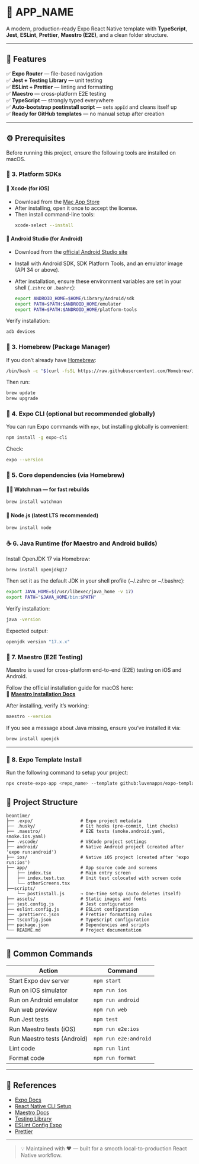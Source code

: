 # 🧭 __APP_NAME__

A modern, production-ready Expo React Native template with **TypeScript**, **Jest**, **ESLint**, **Prettier**, **Maestro (E2E)**, and a clean folder structure.

---

## 🧩 Features

✅ **Expo Router** — file-based navigation  
✅ **Jest + Testing Library** — unit testing  
✅ **ESLint + Prettier** — linting and formatting  
✅ **Maestro** — cross-platform E2E testing  
✅ **TypeScript** — strongly typed everywhere  
✅ **Auto-bootstrap postinstall script** — sets `appId` and cleans itself up  
✅ **Ready for GitHub templates** — no manual setup after creation

---

## ⚙️ Prerequisites

Before running this project, ensure the following tools are installed on macOS.

### 📱 3. Platform SDKs

#### 🧭 Xcode (for iOS)

- Download from the [Mac App Store](https://apps.apple.com/us/app/xcode/id497799835)
- After installing, open it once to accept the license.
- Then install command-line tools:
  ```bash
  xcode-select --install
  ```

#### 🤖 Android Studio (for Android)

- Download from the [official Android Studio site](https://developer.android.com/studio)
- Install with Android SDK, SDK Platform Tools, and an emulator image (API 34 or above).
- After installation, ensure these environment variables are set in your shell (`.zshrc` or `.bashrc`):

  ```bash
  export ANDROID_HOME=$HOME/Library/Android/sdk
  export PATH=$PATH:$ANDROID_HOME/emulator
  export PATH=$PATH:$ANDROID_HOME/platform-tools
  ```

Verify installation:

```bash
adb devices
```

### 🧩 3. Homebrew (Package Manager)

If you don’t already have [Homebrew](https://brew.sh/):

```bash
/bin/bash -c "$(curl -fsSL https://raw.githubusercontent.com/Homebrew/install/HEAD/install.sh)"
```

Then run:

```bash
brew update
brew upgrade
```

### 🧭 4. Expo CLI (optional but recommended globally)

You can run Expo commands with `npx`, but installing globally is convenient:

```bash
npm install -g expo-cli
```

Check:

```bash
expo --version
```

### 🧩 5. Core dependencies (via Homebrew)

#### 🕵️‍♂️ Watchman — for fast rebuilds

```bash
brew install watchman
```

#### 🧰 Node.js (latest LTS recommended)

```bash
brew install node
```

### ☕ 6. Java Runtime (for Maestro and Android builds)

Install OpenJDK 17 via Homebrew:

```bash
brew install openjdk@17
```

Then set it as the default JDK in your shell profile (~/.zshrc or ~/.bashrc):

```bash
export JAVA_HOME=$(/usr/libexec/java_home -v 17)
export PATH="$JAVA_HOME/bin:$PATH"
```

Verify installation:

```bash
java -version
```

Expected output:

```bash
openjdk version "17.x.x"
```

### 🧪 7. Maestro (E2E Testing)

Maestro is used for cross-platform end-to-end (E2E) testing on iOS and Android.

Follow the official installation guide for macOS here:  
🔗 **[Maestro Installation Docs](https://docs.maestro.dev/getting-started/installing-maestro/macos)**

After installing, verify it’s working:

```bash
maestro --version
```

If you see a message about Java missing, ensure you’ve installed it via:

```bash
brew install openjdk
```

---

### 🧩 8. Expo Template Install

Run the following command to setup your project:  

```bash
npx create-expo-app <repo_name> --template github:luvenapps/expo-template
```

## 🧱 Project Structure

```
beontime/
├── .expo/                  # Expo project metadata
├── .husky/                 # Git hooks (pre-commit, lint checks)
├── .maestro/               # E2E tests (smoke.android.yaml, smoke.ios.yaml)
├── .vscode/                # VSCode project settings
├── android/                # Native Android project (created after 'expo run:android')
├── ios/                    # Native iOS project (created after 'expo run:ios')
├── app/                    # App source code and screens
│   ├── index.tsx           # Main entry screen
│   ├── index.test.tsx      # Unit test colocated with screen code
│   └── otherScreens.tsx
├──scripts/
    └── postinstall.js      → One-time setup (auto deletes itself)
├── assets/                 # Static images and fonts
├── jest.config.js          # Jest configuration
├── eslint.config.js        # ESLint configuration
├── .prettierrc.json        # Prettier formatting rules
├── tsconfig.json           # TypeScript configuration
├── package.json            # Dependencies and scripts
└── README.md               # Project documentation
```

---

## 🧩 Common Commands

| Action                      | Command               |
| --------------------------- | --------------------- |
| Start Expo dev server       | `npm start`           |
| Run on iOS simulator        | `npm run ios`         |
| Run on Android emulator     | `npm run android`     |
| Run web preview             | `npm run web`         |
| Run Jest tests              | `npm test`            |
| Run Maestro tests (iOS)     | `npm run e2e:ios`     |
| Run Maestro tests (Android) | `npm run e2e:android` |
| Lint code                   | `npm run lint`        |
| Format code                 | `npm run format`      |

---

## 🧭 References

- [Expo Docs](https://docs.expo.dev)
- [React Native CLI Setup](https://reactnative.dev/docs/environment-setup)
- [Maestro Docs](https://docs.maestro.dev)
- [Testing Library](https://testing-library.com/docs/react-native-testing-library/intro/)
- [ESLint Config Expo](https://docs.expo.dev/guides/using-eslint/)
- [Prettier](https://prettier.io/)

---

> 💡 Maintained with ❤️ — built for a smooth local-to-production React Native workflow.
